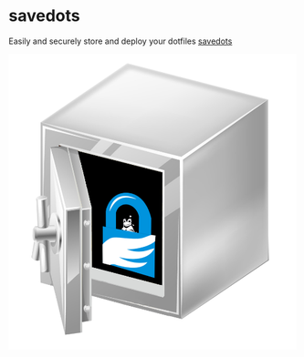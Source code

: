 # savedots
Easily and securely store and deploy your dotfiles
[savedots](https://savedots.me)

![alt text](./res/safe.png)




